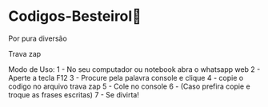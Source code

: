 # Codigos-Besteirol🤠
Por pura diversão 

Trava zap

Modo de Uso:
1 - No seu computador ou notebook abra o whatsapp web
2 - Aperte a tecla F12
3 - Procure pela palavra console e clique
4 - copie o codigo no arquivo trava zap
5 - Cole no console 
6 - (Caso prefira copie e troque as frases escritas)
7 - Se divirta!
